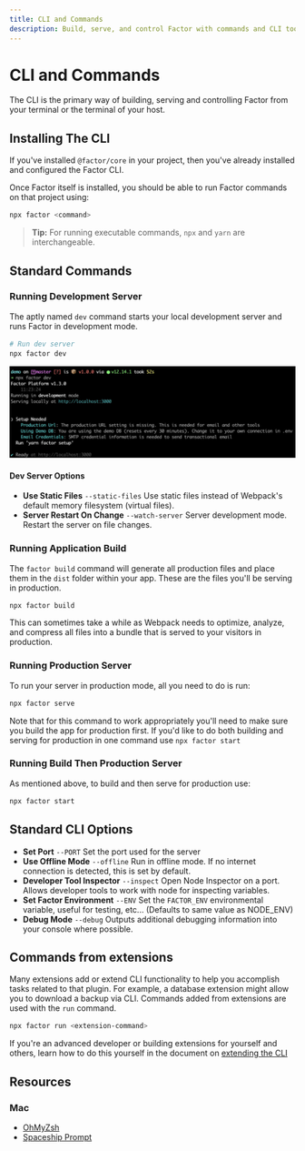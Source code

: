 ```yaml
---
title: CLI and Commands
description: Build, serve, and control Factor with commands and CLI tools.
---
```


# CLI and Commands

The CLI is the primary way of building, serving and controlling Factor from your terminal or the terminal of your host.

## Installing The CLI

If you've installed `@factor/core` in your project, then you've already installed and configured the Factor CLI.

Once Factor itself is installed, you should be able to run Factor commands on that project using:

```bash
npx factor <command>
```

> **Tip:** For running executable commands, `npx` and `yarn` are interchangeable.

## Standard Commands

### Running Development Server

The aptly named `dev` command starts your local development server and runs Factor in development mode.

```bash
# Run dev server
npx factor dev
```

![Dev Server is Running](./cli.jpg)

#### Dev Server Options

- **Use Static Files** `--static-files`
  Use static files instead of Webpack's default memory filesystem (virtual files).
- **Server Restart On Change** `--watch-server`
  Server development mode. Restart the server on file changes.

### Running Application Build

The `factor build` command will generate all production files and place them in the `dist` folder within your app. These are the files you'll be serving in production.

```bash
npx factor build
```

This can sometimes take a while as Webpack needs to optimize, analyze, and compress all files into a bundle that is served to your visitors in production.

### Running Production Server

To run your server in production mode, all you need to do is run:

```bash
npx factor serve
```

Note that for this command to work appropriately you'll need to make sure you build the app for production first. If you'd like to do both building and serving for production in one command use `npx factor start`

### Running Build Then Production Server

As mentioned above, to build and then serve for production use:

```bash
npx factor start
```

## Standard CLI Options

- **Set Port** `--PORT`
  Set the port used for the server
- **Use Offline Mode** `--offline`
  Run in offline mode. If no internet connection is detected, this is set by default.
- **Developer Tool Inspector** `--inspect`
  Open Node Inspector on a port. Allows developer tools to work with node for inspecting variables.
- **Set Factor Environment** `--ENV`
  Set the `FACTOR_ENV` environmental variable, useful for testing, etc... (Defaults to same value as NODE_ENV)
- **Debug Mode** `--debug`
  Outputs additional debugging information into your console where possible.

## Commands from extensions

Many extensions add or extend CLI functionality to help you accomplish tasks related to that plugin. For example, a database extension might allow you to download a backup via CLI. Commands added from extensions are used with the `run` command.

```bash
npx factor run <extension-command>
```

If you're an advanced developer or building extensions for yourself and others, learn how to do this yourself in the document on [extending the CLI](./extend-the-cli)

## Resources

### Mac

- [OhMyZsh](https://github.com/ohmyzsh/ohmyzsh)
- [Spaceship Prompt](https://github.com/denysdovhan/spaceship-prompt)
